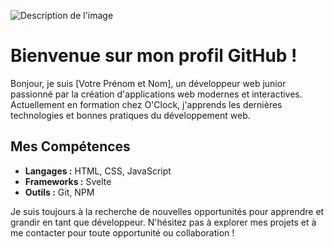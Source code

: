 ![Description de l'image](chemin/vers/votre-image.png)

# Bienvenue sur mon profil GitHub !

Bonjour, je suis [Votre Prénom et Nom], un développeur web junior passionné par la création d'applications web modernes et interactives. Actuellement en formation chez O'Clock, j'apprends les dernières technologies et bonnes pratiques du développement web.

## Mes Compétences

- **Langages :** HTML, CSS, JavaScript
- **Frameworks :** Svelte
- **Outils :** Git, NPM

Je suis toujours à la recherche de nouvelles opportunités pour apprendre et grandir en tant que développeur. N'hésitez pas à explorer mes projets et à me contacter pour toute opportunité ou collaboration !
